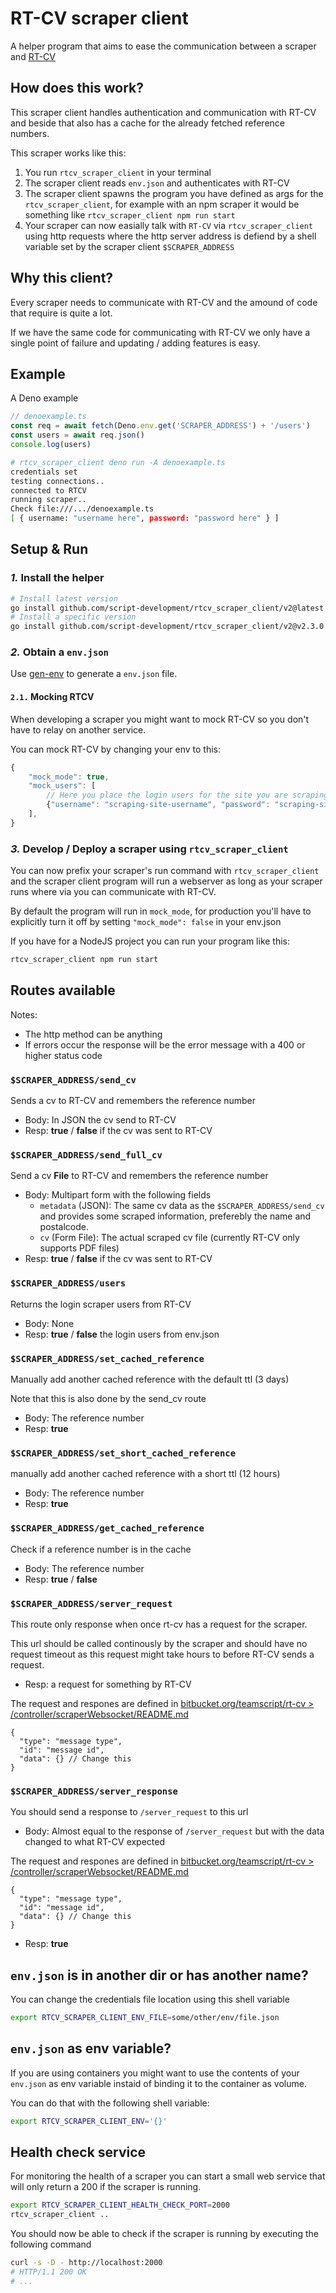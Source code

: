 # RT-CV scraper client
A helper program that aims to ease the communication between a scraper and [RT-CV](https://bitbucket.org/teamscript/rt-cv)


## How does this work?

This scraper client handles authentication and communication with RT-CV and beside that also has a cache for the already fetched reference numbers.

This scraper works like this:

1. You run `rtcv_scraper_client` in your terminal
2. The scraper client reads `env.json` and authenticates with RT-CV
3. The scraper client spawns the program you have defined as args for the `rtcv_scraper_client`, for example with an npm scraper it would be something like `rtcv_scraper_client npm run start`
4. Your scraper can now easially talk with `RT-CV` via `rtcv_scraper_client` using http requests where the http server address is defiend by a shell variable set by the scraper client `$SCRAPER_ADDRESS`

## Why this client?

Every scraper needs to communicate with RT-CV and the amound of code that require is quite a lot.

If we have the same code for communicating with RT-CV we only have a single point of failure and updating / adding features is easy.

## Example

A Deno example

```ts
// denoexample.ts
const req = await fetch(Deno.env.get('SCRAPER_ADDRESS') + '/users')
const users = await req.json()
console.log(users)
```

```sh
# rtcv_scraper_client deno run -A denoexample.ts
credentials set
testing connections..
connected to RTCV
running scraper..
Check file:///.../denoexample.ts
[ { username: "username here", password: "password here" } ]
```

## Setup & Run

### *1.* Install the helper

```sh
# Install latest version
go install github.com/script-development/rtcv_scraper_client/v2@latest
# Install a specific version
go install github.com/script-development/rtcv_scraper_client/v2@v2.3.0
```

### *2.* Obtain a `env.json`

Use [gen-env](https://bitbucket.org/teamscript/cli-tools/src/main/gen-env/) to generate a `env.json` file.

#### `2.1.` Mocking RTCV

When developing a scraper you might want to mock RT-CV so you don't have to relay on another service.

You can mock RT-CV by changing your env to this:

```js
{
    "mock_mode": true,
    "mock_users": [
        // Here you place the login users for the site you are scraping that will be used as mock data
        {"username": "scraping-site-username", "password": "scraping-site-password"},
    ],
}
```

### *3.* Develop / Deploy a scraper using `rtcv_scraper_client`

You can now prefix your scraper's run command with `rtcv_scraper_client` and the scraper client program will run a webserver as long as your scraper runs where via you can communicate with RT-CV.

By default the program will run in `mock_mode`, for production you'll have to explicitly turn it off by setting `"mock_mode": false` in your env.json

If you have for a NodeJS project you can run your program like this:

```sh
rtcv_scraper_client npm run start
```

## Routes available

Notes:
- The http method can be anything
- If errors occur the response will be the error message with a 400 or higher status code

### `$SCRAPER_ADDRESS/send_cv`

Sends a cv to RT-CV and remembers the reference number

- Body: In JSON the cv send to RT-CV
- Resp: **true** / **false** if the cv was sent to RT-CV

### `$SCRAPER_ADDRESS/send_full_cv`

Send a cv **File** to RT-CV and remembers the reference number

- Body: Multipart form with the following fields
  - `metadata` (JSON): The same cv data as the `$SCRAPER_ADDRESS/send_cv` and provides some scraped information, preferebly the name and postalcode.
  - `cv` (Form File): The actual scraped cv file (currently RT-CV only supports PDF files)
- Resp: **true** / **false** if the cv was sent to RT-CV

### `$SCRAPER_ADDRESS/users`

Returns the login scraper users from RT-CV

- Body: None
- Resp: **true** / **false** the login users from env.json

### `$SCRAPER_ADDRESS/set_cached_reference`

Manually add another cached reference with the default ttl (3 days)

Note that this is also done by the send_cv route

- Body: The reference number
- Resp: **true**

### `$SCRAPER_ADDRESS/set_short_cached_reference`

manually add another cached reference with a short ttl (12 hours)

- Body: The reference number
- Resp: **true**

### `$SCRAPER_ADDRESS/get_cached_reference`

Check if a reference number is in the cache

- Body: The reference number
- Resp: **true** / **false**

### `$SCRAPER_ADDRESS/server_request`

This route only response when once rt-cv has a request for the scraper.

This url should be called continously by the scraper and should have no request timeout as this request might take hours to before RT-CV sends a request.

- Resp: a request for something by RT-CV

The request and respones are defined in [bitbucket.org/teamscript/rt-cv > /controller/scraperWebsocket/README.md](https://bitbucket.org/teamscript/rt-cv/src/main/controller/scraperWebsocket/README.md)

```jsonc
{
  "type": "message type",
  "id": "message id",
  "data": {} // Change this
}
```

### `$SCRAPER_ADDRESS/server_response`

You should send a response to `/server_request` to this url

- Body: Almost equal to the response of `/server_request` but with the data changed to what RT-CV expected

The request and respones are defined in [bitbucket.org/teamscript/rt-cv > /controller/scraperWebsocket/README.md](https://bitbucket.org/teamscript/rt-cv/src/main/controller/scraperWebsocket/README.md)

```jsonc
{
  "type": "message type",
  "id": "message id",
  "data": {} // Change this
}
```

- Resp: **true**

## `env.json` is in another dir or has another name?

You can change the credentials file location using this shell variable

```sh
export RTCV_SCRAPER_CLIENT_ENV_FILE=some/other/env/file.json
```

## `env.json` as env variable?

If you are using containers you might want to use the contents of your `env.json` as env variable instaid of binding it to the container as volume.

You can do that with the following shell variable:

```sh
export RTCV_SCRAPER_CLIENT_ENV='{}'
```

## Health check service

For monitoring the health of a scraper you can start a small web service that will only return a 200 if the scraper is running.

```sh
export RTCV_SCRAPER_CLIENT_HEALTH_CHECK_PORT=2000
rtcv_scraper_client ..
```

You should now be able to check if the scraper is running by executing the following command

```sh
curl -s -D - http://localhost:2000
# HTTP/1.1 200 OK
# ...
```
